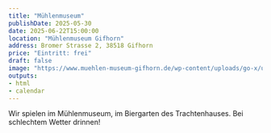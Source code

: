 ```yaml
---
title: "Mühlenmuseum"
publishDate: 2025-05-30
date: 2025-06-22T15:00:00
location: "Mühlenmuseum Gifhorn"
address: Bromer Strasse 2, 38518 Gifhorn
price: "Eintritt: frei"
draft: false
image: "https://www.muehlen-museum-gifhorn.de/wp-content/uploads/go-x/u/5055ac29-d64c-4023-ad43-1cef8295fef7/image.gif"
outputs:
- html
- calendar
---
```

Wir spielen im Mühlenmuseum, im Biergarten des Trachtenhauses. Bei schlechtem Wetter drinnen!
